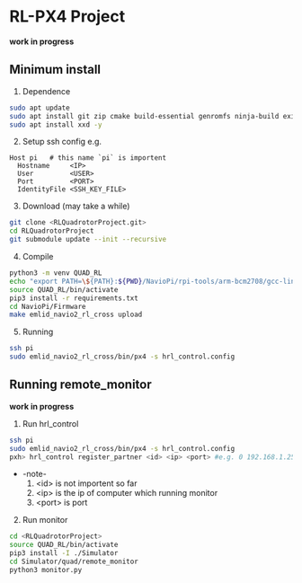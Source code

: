 # RL-PX4 Project
**work in progress**
## Minimum install
1. Dependence
```bash
sudo apt update 
sudo apt install git zip cmake build-essential genromfs ninja-build exiftool astyle -y
sudo apt install xxd -y
```

2. Setup ssh config
e.g.
```hash
Host pi   # this name `pi` is importent
  Hostname     <IP>
  User         <USER>
  Port         <PORT>
  IdentityFile <SSH_KEY_FILE>
```


3. Download (may take a while)
```bash
git clone <RLQuadrotorProject.git>
cd RLQuadrotorProject
git submodule update --init --recursive
```


4. Compile
```bash
python3 -m venv QUAD_RL
echo "export PATH=\${PATH}:${PWD}/NavioPi/rpi-tools/arm-bcm2708/gcc-linaro-arm-linux-gnueabihf-raspbian-x64/bin" >> QUAD_RL/bin/activate
source QUAD_RL/bin/activate
pip3 install -r requirements.txt
cd NavioPi/Firmware
make emlid_navio2_rl_cross upload
```


5. Running
```bash
ssh pi
sudo emlid_navio2_rl_cross/bin/px4 -s hrl_control.config
```

## Running remote_monitor
**work in progress**
1. Run hrl_control
```bash
ssh pi
sudo emlid_navio2_rl_cross/bin/px4 -s hrl_control.config
pxh> hrl_control register_partner <id> <ip> <port> #e.g. 0 192.168.1.255 9487  
```
  -  -note-
      1. \<id\> is not importent so far
      2. \<ip\> is the ip of computer which running monitor
      3. \<port\> is port

2. Run monitor
```bash
cd <RLQuadrotorProject>
source QUAD_RL/bin/activate
pip3 install -I ./Simulator
cd Simulator/quad/remote_monitor
python3 monitor.py
```

